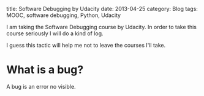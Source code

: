 title: Software Debugging by Udacity
date: 2013-04-25
category: Blog
tags: MOOC, software debugging, Python, Udacity

I am taking the Software Debugging course by Udacity. In order to take this
course seriously I will do a kind of log.

I guess this tactic will help me not to leave the courses I'll take. 

# What is a bug?

A bug is an error no visible.

